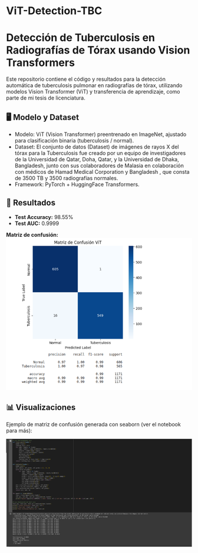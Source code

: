 # ViT-Detection-TBC

# Detección de Tuberculosis en Radiografías de Tórax usando Vision Transformers

Este repositorio contiene el código y resultados para la detección automática de tuberculosis pulmonar en radiografías de tórax, utilizando modelos Vision Transformer (ViT) y transferencia de aprendizaje, como parte de mi tesis de licenciatura.


## 🖥️ Modelo y Dataset

- Modelo: ViT (Vision Transformer) preentrenado en ImageNet, ajustado para clasificación binaria (tuberculosis / normal).
- Dataset: El conjunto de datos (Dataset) de imágenes de rayos X del tórax para la Tuberculosis fue creado por un equipo de investigadores de la Universidad de Qatar, Doha, Qatar, y la Universidad
de Dhaka, Bangladesh, junto con sus colaboradores de Malasia en colaboración con médicos de Hamad Medical Corporation y Bangladesh , que consta de 3500 TB y 3500 radiografías normales.
- Framework: PyTorch + HuggingFace Transformers.

## 🚦 Resultados

- **Test Accuracy:** 98.55%
- **Test AUC:** 0.9999

**Matriz de confusión:**
![Matriz de confusión](MATRIZ_CONFUSION.png)

## 📊 Visualizaciones

Ejemplo de matriz de confusión generada con seaborn (ver el notebook para más):

![Matriz de confusión](Resultados.png)
